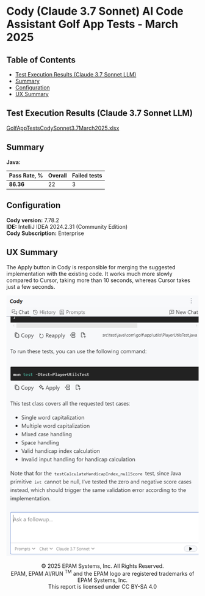 # Cody (Claude 3.7 Sonnet) AI Code Assistant Golf App Tests - March 2025

## Table of Contents
- [Test Execution Results (Claude 3.7 Sonnet LLM)](#test-execution-results-claude-37-sonnet-llm)
- [Summary](#summary)
- [Configuration](#configuration)
- [UX Summary](#ux-summary)

## Test Execution Results (Claude 3.7 Sonnet LLM)

[GolfAppTestsCodySonnet3.7March2025.xlsx](../../../../../reports/2025/GolfAppTestsCodySonnet3.7March2025.xlsx)

## Summary

**Java:**

| Pass Rate, % | Overall | Failed tests |
|--------------|---------|--------------|
| **86.36**    | 22      | 3            |

## Configuration

**Cody version:** 7.78.2  
**IDE:** IntelliJ IDEA 2024.2.31 (Community Edition)  
**Cody Subscription:** Enterprise

## UX Summary

The Apply button in Cody is responsible for merging the suggested implementation with the existing code. It works much more slowly compared to Cursor, taking more than 10 seconds, whereas Cursor takes just a few seconds.

![Image](../../../../../images/sandbox-test/cody/cody1.png)

<p style="text-align: center;">    © 2025 EPAM Systems, Inc. All Rights Reserved.<br/>    EPAM, EPAM AI/RUN <sup>TM</sup> and the EPAM logo are registered trademarks of EPAM Systems, Inc.<br>    This report is licensed under CC BY-SA 4.0<br/></p>
